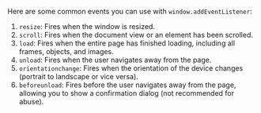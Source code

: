 Here are some common events you can use with `window.addEventListener`:

1. `resize`: Fires when the window is resized.
2. `scroll`: Fires when the document view or an element has been scrolled.
3. `load`: Fires when the entire page has finished loading, including all frames, objects, and images.
4. `unload`: Fires when the user navigates away from the page.
5. `orientationchange`: Fires when the orientation of the device changes (portrait to landscape or vice versa).
6. `beforeunload`: Fires before the user navigates away from the page, allowing you to show a confirmation dialog (not recommended for abuse).